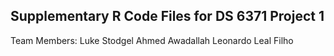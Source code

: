 ## Supplementary R Code Files for DS 6371 Project 1

Team Members:
Luke Stodgel
Ahmed Awadallah
Leonardo Leal Filho